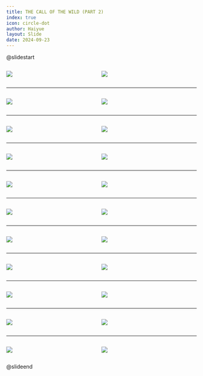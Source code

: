 ```yaml
---
title: THE CALL OF THE WILD (PART 2)
index: true
icon: circle-dot
author: Haiyue
layout: Slide
date: 2024-09-23
---
```

 
@slidestart

<div style="display:flex">
<div style="flex:1">

![](/reading/english/Level-Z/THE%20CALL%20OF%20THE%20WILD%20(PART%202)/001.webp)
</div>
<div style="flex:1">

![](/reading/english/Level-Z/THE%20CALL%20OF%20THE%20WILD%20(PART%202)/002.webp)
</div>
</div>

---

<div style="display:flex">
<div style="flex:1">

![](/reading/english/Level-Z/THE%20CALL%20OF%20THE%20WILD%20(PART%202)/003.webp)
</div>
<div style="flex:1">

![](/reading/english/Level-Z/THE%20CALL%20OF%20THE%20WILD%20(PART%202)/004.webp)
</div>
</div>

---

<div style="display:flex">
<div style="flex:1">

![](/reading/english/Level-Z/THE%20CALL%20OF%20THE%20WILD%20(PART%202)/005.webp)
</div>
<div style="flex:1">

![](/reading/english/Level-Z/THE%20CALL%20OF%20THE%20WILD%20(PART%202)/006.webp)
</div>
</div>

---

<div style="display:flex">
<div style="flex:1">

![](/reading/english/Level-Z/THE%20CALL%20OF%20THE%20WILD%20(PART%202)/007.webp)
</div>
<div style="flex:1">

![](/reading/english/Level-Z/THE%20CALL%20OF%20THE%20WILD%20(PART%202)/008.webp)
</div>
</div>

---

<div style="display:flex">
<div style="flex:1">

![](/reading/english/Level-Z/THE%20CALL%20OF%20THE%20WILD%20(PART%202)/009.webp)
</div>
<div style="flex:1">

![](/reading/english/Level-Z/THE%20CALL%20OF%20THE%20WILD%20(PART%202)/010.webp)
</div>
</div>

---

<div style="display:flex">
<div style="flex:1">

![](/reading/english/Level-Z/THE%20CALL%20OF%20THE%20WILD%20(PART%202)/011.webp)
</div>
<div style="flex:1">

![](/reading/english/Level-Z/THE%20CALL%20OF%20THE%20WILD%20(PART%202)/012.webp)
</div>
</div>

---

<div style="display:flex">
<div style="flex:1">

![](/reading/english/Level-Z/THE%20CALL%20OF%20THE%20WILD%20(PART%202)/013.webp)
</div>
<div style="flex:1">

![](/reading/english/Level-Z/THE%20CALL%20OF%20THE%20WILD%20(PART%202)/014.webp)
</div>
</div>

---

<div style="display:flex">
<div style="flex:1">

![](/reading/english/Level-Z/THE%20CALL%20OF%20THE%20WILD%20(PART%202)/015.webp)
</div>
<div style="flex:1">

![](/reading/english/Level-Z/THE%20CALL%20OF%20THE%20WILD%20(PART%202)/016.webp)
</div>
</div>

---

<div style="display:flex">
<div style="flex:1">

![](/reading/english/Level-Z/THE%20CALL%20OF%20THE%20WILD%20(PART%202)/017.webp)
</div>
<div style="flex:1">

![](/reading/english/Level-Z/THE%20CALL%20OF%20THE%20WILD%20(PART%202)/018.webp)
</div>
</div>

---

<div style="display:flex">
<div style="flex:1">

![](/reading/english/Level-Z/THE%20CALL%20OF%20THE%20WILD%20(PART%202)/019.webp)
</div>
<div style="flex:1">

![](/reading/english/Level-Z/THE%20CALL%20OF%20THE%20WILD%20(PART%202)/020.webp)
</div>
</div>

---

<div style="display:flex">
<div style="flex:1">

![](/reading/english/Level-Z/THE%20CALL%20OF%20THE%20WILD%20(PART%202)/021.webp)
</div>
<div style="flex:1">

![](/reading/english/Level-Z/THE%20CALL%20OF%20THE%20WILD%20(PART%202)/022.webp)
</div>
</div>

@slideend